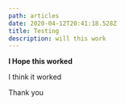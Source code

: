 ```yaml
---
path: articles
date: 2020-04-12T20:41:18.528Z
title: Testing
description: will this work
---
```

**I Hope this worked**

I think it worked

Thank you
